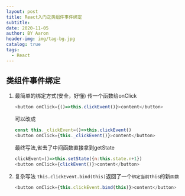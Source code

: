 ```yaml
---
layout: post
title: React入门之类组件事件绑定
subtitle:
date: 2020-11-05
author: BY Aaron
header-img: img/tag-bg.jpg
catalog: true
tags:
  - React
---
```




## 类组件事件绑定
1. 最简单的绑定方式(安全，好懂)
    传一个函数给onClick
    ```js
    <button onClick={()=>this.clickEvent()}>content</button>
    ```
    可以改成
    ```js
    const this._clickEvent=()=>this.clickEvent()
    <button onClick={this._clickEvent()}>content</button>
    ```
    最终写法,省去了中间函数直接拿到getState
    ```js
    clickEvent=()=>this.setState({n:this.state.n+1})
    <button onClick={clickEvent()}>content</button>
    ```
2. 复杂写法
    `this.clickEvent.bind(this)`返回了一个`绑定当前this`的新`函数`
    ```js
    <button onClick={this.clickEvent.bind(this)}>content</button>
    ```